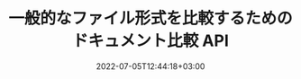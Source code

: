 ---
############################# Static ############################
layout: "product"
date: 2022-07-05T12:44:18+03:00
draft: false

############################# Head ############################
head_title: ".NET と Java ドキュメント比較ライブラリ |ドキュメントのテキストとスタイルを比較する"
head_description: "C# ASP.NET および Java にネイティブなドキュメント比較ライブラリ。スタイルとコンテンツの違いを比較して、サポートされている形式の比較ファイル間の変更を特定します。"

############################# Header ############################
title: "一般的なファイル形式を比較するためのドキュメント比較 API"
description: "高度に構成可能な比較機能を備えたネイティブ .NET および Java アプリを開発します。類似したドキュメント形式間でファイル、そのコンテンツ、テキスト スタイルを比較します。"

############################# APIs ###############################
apis:
  enable: true

  api:
    # api loop
    - title: "GroupDocs.Comparison ハイコード API には以下が含まれます"
      link: "/comparison/"
      label: "すべてのハイコード API を表示"
      api_product:
        # api_product loop
        - link: "/comparison/net/"
          img_alt: "GroupDocs.Comparison for .NET"
          image: "https://www.groupdocs.cloud/templates/groupdocs/images/product-logos/groupdocs-comparison-net.png"
          product: "GroupDocs.Comparison for"
          platform: ".NET"
          content: "Windows フォーム、ASP.NET、WPF、WCF、およびその他の .NET Framework ベースのアプリケーション用のネイティブ .NET API。"

        # api_product loop
        - link: "/comparison/java/"
          img_alt: "GroupDocs.Comparison for Java"
          image: "https://www.groupdocs.cloud/templates/groupdocs/images/product-logos/groupdocs-comparison-java.png"
          product: "GroupDocs.Comparison for"
          platform: "Java"
          content: "デスクトップ、Web、その他の Java SE または EE ベースのアプリケーション用のネイティブ Java API。"

    # api loop
    - title: "GroupDocs.Comparison ローコード API には以下が含まれます"
      link: "https://products.groupdocs.cloud/comparison"
      label: "すべてのローコード API を表示"
      api_product:
        # api_product loop
        - link: "https://products.groupdocs.cloud/comparison/curl"
          img_alt: "GroupDocs.Comparison Cloud for cURL"
          image: "https://www.groupdocs.cloud/templates/groupdocscloud/images/sdk/272x272/groupdocs_comparison-for-curl.png"
          product: "GroupDocs.Comparison"
          platform: "Cloud for cURL"
          content: "cURL RESTful ドキュメント比較 API を使用して、Word、Excel、PowerPoint、その他の一般的なファイル形式を比較します。"

        # api_product loop
        - link: "https://products.groupdocs.cloud/comparison/net"
          img_alt: "GroupDocs.Comparison Cloud SDK for .NET"
          image: "https://www.groupdocs.cloud/templates/groupdocscloud/images/sdk/272x272/groupdocs_comparison-for-net.png"
          product: "GroupDocs.Comparison"
          platform: "Cloud SDK for .NET"
          content: "Cloud SDK for .NET を使用して、.NET アプリケーションに強力なドキュメント比較機能を追加します。 DOCX、XLSX、PPTXなどを比較してください。"

        # api_product loop
        - link: "https://products.groupdocs.cloud/comparison/java"
          img_alt: "GroupDocs.Comparison Cloud SDK for Java"
          image: "https://www.groupdocs.cloud/templates/groupdocscloud/images/sdk/272x272/groupdocs_comparison-for-java.png"
          product: "GroupDocs.Comparison"
          platform: "Cloud SDK for Java"
          content: "Java 用に特別に設計されたドキュメント比較 SDK を使用して、高忠実度のドキュメント比較機能を Java アプリケーションに追加します。"

    # api loop
    - title: "GroupDocs.Comparison コードなしアプリには含まれません"
      link: "https://products.groupdocs.app/comparison"
      label: "コード不要のアプリをすべて表示"
      api_product:
        # api_product loop
        - link: "https://products.groupdocs.app/comparison/total"
          img_alt: "GroupDocs.Comparison Total"
          image: "https://www.aspose.cloud/templates/asposeapp/images/products/logo/aspose_comparison-app.png"
          product: "GroupDocs.Comparison"
          platform: "Total"
          content: "Office ドキュメントをオンラインで比較できる無料アプリ。"

        # api_product loop
        - link: "https://products.groupdocs.app/comparison/docx"
          img_alt: "GroupDocs.Comparison DOCX"
          image: "https://www.aspose.cloud/templates/groupdocsapp/images/products/logo/groupdocs_words-app.png"
          product: "GroupDocs.Comparison"
          platform: "DOCX"
          content: "DOCX をオンラインで無料で比較します。"

        # api_product loop
        - link: "https://products.groupdocs.app/comparison/pdf"
          img_alt: "GroupDocs.Comparison PDF"
          image: "https://www.aspose.cloud/templates/groupdocsapp/images/products/logo/groupdocs_pdf-app.png"
          product: "GroupDocs.Comparison"
          platform: "PDF"
          content: "PDF比較オンラインアプリを使用してオンラインでPDFを比較します。"

############################# Back to top ###############################
back_to_top:
  enable: true
---